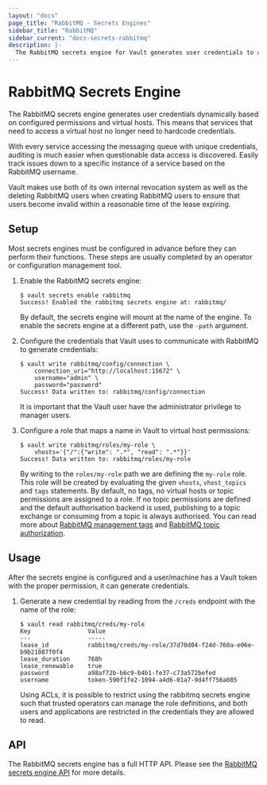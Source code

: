 ```yaml
---
layout: "docs"
page_title: "RabbitMQ - Secrets Engines"
sidebar_title: "RabbitMQ"
sidebar_current: "docs-secrets-rabbitmq"
description: |-
  The RabbitMQ secrets engine for Vault generates user credentials to access RabbitMQ.
---
```


# RabbitMQ Secrets Engine

The RabbitMQ secrets engine generates user credentials dynamically based on
configured permissions and virtual hosts. This means that services that need to
access a virtual host no longer need to hardcode credentials.

With every service accessing the messaging queue with unique credentials,
auditing is much easier when questionable data access is discovered. Easily
track issues down to a specific instance of a service based on the RabbitMQ
username.

Vault makes use both of its own internal revocation system as well as the
deleting RabbitMQ users when creating RabbitMQ users to ensure that users become
invalid within a reasonable time of the lease expiring.

## Setup

Most secrets engines must be configured in advance before they can perform their
functions. These steps are usually completed by an operator or configuration
management tool.

1. Enable the RabbitMQ secrets engine:

    ```text
    $ vault secrets enable rabbitmq
    Success! Enabled the rabbitmq secrets engine at: rabbitmq/
    ```

    By default, the secrets engine will mount at the name of the engine. To
    enable the secrets engine at a different path, use the `-path` argument.

1. Configure the credentials that Vault uses to communicate with RabbitMQ to
generate credentials:

    ```text
    $ vault write rabbitmq/config/connection \
        connection_uri="http://localhost:15672" \
        username="admin" \
        password="password"
    Success! Data written to: rabbitmq/config/connection
    ```

    It is important that the Vault user have the administrator privilege to
    manager users.


1. Configure a role that maps a name in Vault to virtual host permissions:

    ```text
    $ vault write rabbitmq/roles/my-role \
        vhosts='{"/":{"write": ".*", "read": ".*"}}'
    Success! Data written to: rabbitmq/roles/my-role
    ```

    By writing to the `roles/my-role` path we are defining the `my-role` role.
    This role will be created by evaluating the given `vhosts`, `vhost_topics`
    and `tags` statements. By default, no tags, no virtual hosts or topic
    permissions are assigned to a role. If no topic permissions are defined
    and the default authorisation backend is used, publishing to a topic
    exchange or consuming from a topic is always authorised. You can read
    more about [RabbitMQ management tags][rmq-perms]
    and [RabbitMQ topic authorization][rmq-topics].

 

## Usage

After the secrets engine is configured and a user/machine has a Vault token with
the proper permission, it can generate credentials.

1. Generate a new credential by reading from the `/creds` endpoint with the name
of the role:

    ```text
    $ vault read rabbitmq/creds/my-role
    Key                Value
    ---                -----
    lease_id           rabbitmq/creds/my-role/37d70d04-f24d-760a-e06e-b9b21087f0f4
    lease_duration     768h
    lease_renewable    true
    password           a98af72b-b6c9-b4b1-fe37-c73a572befed
    username           token-590f1fe2-1094-a4d6-01a7-9d4ff756a085
    ```

    Using ACLs, it is possible to restrict using the rabbitmq secrets engine
    such that trusted operators can manage the role definitions, and both users
    and applications are restricted in the credentials they are allowed to read.

## API

The RabbitMQ secrets engine has a full HTTP API. Please see the
[RabbitMQ secrets engine API](/api/secret/rabbitmq/index.html) for more
details.

[rmq-perms]: https://www.rabbitmq.com/management.html#permissions
[rmq-topics]: https://www.rabbitmq.com/access-control.html#topic-authorisation
